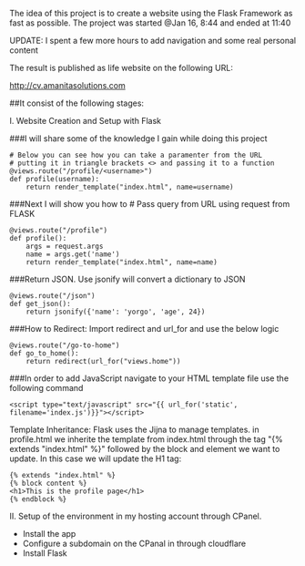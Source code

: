 The idea of this project is to create a website using the Flask Framework 
as fast as possible. The project was started @Jan 16, 8:44 and ended at 11:40

UPDATE: I spent a few more hours to add navigation and some real personal content

The result is published as life website on the following URL:

http://cv.amanitasolutions.com

##It consist of the following stages:

I. Website Creation and Setup with Flask

###I will share some of the knowledge I gain while doing this project 

```
# Below you can see how you can take a paramenter from the URL
# putting it in triangle brackets <> and passing it to a function
@views.route("/profile/<username>")
def profile(username):
	return render_template("index.html", name=username)
```


###Next I will show you how to # Pass query from URL using request from FLASK
```
@views.route("/profile")
def profile():
	args = request.args
	name = args.get('name')
	return render_template("index.html", name=name)
```
	
###Return JSON. Use jsonify will convert a dictionary to JSON
```
@views.route("/json")
def get_json():
	return jsonify({'name': 'yorgo', 'age', 24})  
```

###How to Redirect: Import redirect and url_for and use the below logic
```
@views.route("/go-to-home")
def go_to_home():
	return redirect(url_for("views.home"))
```



###In order to add JavaScript navigate to your HTML template file use the following command
```
<script type="text/javascript" src="{{ url_for('static', filename='index.js')}}"></script>
```

Template Inheritance: Flask uses the Jijna to manage templates. in profile.html we inherite 
the template from index.html through the tag "{% extends "index.html" %}" followed by the block 
and element we want to update. In this case we will update the H1 tag:
```
{% extends "index.html" %}
{% block content %}
<h1>This is the profile page</h1>
{% endblock %}
```

II. Setup of the environment in my hosting account through CPanel. 

- Install the app
- Configure a subdomain on the CPanal in through cloudflare
- Install Flask 
